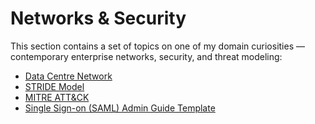 # Networks & Security

This section contains a set of topics on one of my domain curiosities — contemporary enterprise networks, security, and threat modeling:

- [Data Centre Network](network_data_center.md)
- [STRIDE Model](network_data_center_stride.md)
- [MITRE ATT&CK](network_data_center_mitre.md)
- [Single Sign-on (SAML) Admin Guide Template](saml-admin.md)

